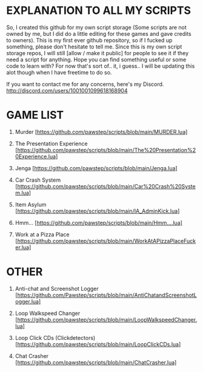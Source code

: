# EXPLANATION TO ALL MY SCRIPTS
So, I created this github for my own script storage (Some scripts are not owned by me, but I did do a little editing for these games and gave credits to owners).
This is my first ever github repository, so if I fucked up something, please don't hesitate to tell me.
Since this is my own script storage repos, I will still [allow / make it public] for people to see it if they need a script for anything.
Hope you can find something useful or some code to learn with?
For now that's sort of.. it, i guess.. I will be updating this alot though when I have freetime to do so.

If you want to contact me for any concerns, here's my Discord. http://discord.com/users/1001001099618168904

# GAME LIST
1. Murder
[https://github.com/pawstep/scripts/blob/main/MURDER.lua]

2. The Presentation Experience
[https://github.com/pawstep/scripts/blob/main/The%20Presentation%20Experience.lua]

3. Jenga
[https://github.com/pawstep/scripts/blob/main/Jenga.lua]

4. Car Crash System
[https://github.com/pawstep/scripts/blob/main/Car%20Crash%20System.lua]

5. Item Asylum
[https://github.com/pawstep/scripts/blob/main/IA_AdminKick.lua]

6. Hmm...
[https://github.com/pawstep/scripts/blob/main/Hmm....lua]

7. Work at a Pizza Place
[https://github.com/pawstep/scripts/blob/main/WorkAtAPizzaPlaceFucker.lua]

# OTHER
1. Anti-chat and Screenshot Logger
[https://github.com/Pawstep/scripts/blob/main/AntiChatandScreenshotLogger.lua]

2. Loop Walkspeed Changer
[https://github.com/pawstep/scripts/blob/main/LoopWalkspeedChanger.lua]

3. Loop Click CDs (Clickdetectors)
[https://github.com/pawstep/scripts/blob/main/LoopClickCDs.lua]

4. Chat Crasher
[https://github.com/pawstep/scripts/blob/main/ChatCrasher.lua]
